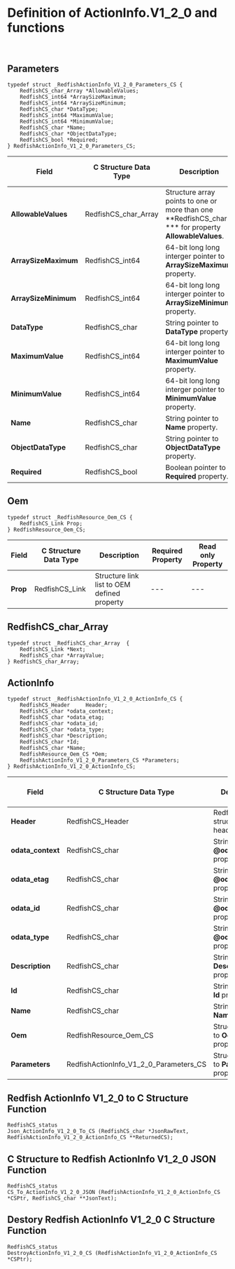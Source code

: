 # Definition of ActionInfo.V1_2_0 and functions<br><br>

## Parameters
    typedef struct _RedfishActionInfo_V1_2_0_Parameters_CS {
        RedfishCS_char_Array *AllowableValues;
        RedfishCS_int64 *ArraySizeMaximum;
        RedfishCS_int64 *ArraySizeMinimum;
        RedfishCS_char *DataType;
        RedfishCS_int64 *MaximumValue;
        RedfishCS_int64 *MinimumValue;
        RedfishCS_char *Name;
        RedfishCS_char *ObjectDataType;
        RedfishCS_bool *Required;
    } RedfishActionInfo_V1_2_0_Parameters_CS;

|Field |C Structure Data Type|Description |Required Property|Read only Property
| ---  | --- | --- | --- | ---
|**AllowableValues**|RedfishCS_char_Array| Structure array points to one or more than one **RedfishCS_char *** for property **AllowableValues**.| No| Yes
|**ArraySizeMaximum**|RedfishCS_int64| 64-bit long long interger pointer to **ArraySizeMaximum** property.| No| Yes
|**ArraySizeMinimum**|RedfishCS_int64| 64-bit long long interger pointer to **ArraySizeMinimum** property.| No| Yes
|**DataType**|RedfishCS_char| String pointer to **DataType** property.| No| Yes
|**MaximumValue**|RedfishCS_int64| 64-bit long long interger pointer to **MaximumValue** property.| No| Yes
|**MinimumValue**|RedfishCS_int64| 64-bit long long interger pointer to **MinimumValue** property.| No| Yes
|**Name**|RedfishCS_char| String pointer to **Name** property.| Yes| Yes
|**ObjectDataType**|RedfishCS_char| String pointer to **ObjectDataType** property.| No| Yes
|**Required**|RedfishCS_bool| Boolean pointer to **Required** property.| No| Yes


## Oem
    typedef struct _RedfishResource_Oem_CS {
        RedfishCS_Link Prop;
    } RedfishResource_Oem_CS;

|Field |C Structure Data Type|Description |Required Property|Read only Property
| ---  | --- | --- | --- | ---
|**Prop**|RedfishCS_Link| Structure link list to OEM defined property| ---| ---


## RedfishCS_char_Array
    typedef struct _RedfishCS_char_Array  {
        RedfishCS_Link *Next;
        RedfishCS_char *ArrayValue;
    } RedfishCS_char_Array;



## ActionInfo
    typedef struct _RedfishActionInfo_V1_2_0_ActionInfo_CS {
        RedfishCS_Header     Header;
        RedfishCS_char *odata_context;
        RedfishCS_char *odata_etag;
        RedfishCS_char *odata_id;
        RedfishCS_char *odata_type;
        RedfishCS_char *Description;
        RedfishCS_char *Id;
        RedfishCS_char *Name;
        RedfishResource_Oem_CS *Oem;
        RedfishActionInfo_V1_2_0_Parameters_CS *Parameters;
    } RedfishActionInfo_V1_2_0_ActionInfo_CS;

|Field |C Structure Data Type|Description |Required Property|Read only Property
| ---  | --- | --- | --- | ---
|**Header**|RedfishCS_Header|Redfish C structure header|---|---
|**odata_context**|RedfishCS_char| String pointer to **@odata.context** property.| No| No
|**odata_etag**|RedfishCS_char| String pointer to **@odata.etag** property.| No| No
|**odata_id**|RedfishCS_char| String pointer to **@odata.id** property.| Yes| No
|**odata_type**|RedfishCS_char| String pointer to **@odata.type** property.| Yes| No
|**Description**|RedfishCS_char| String pointer to **Description** property.| No| Yes
|**Id**|RedfishCS_char| String pointer to **Id** property.| Yes| Yes
|**Name**|RedfishCS_char| String pointer to **Name** property.| Yes| Yes
|**Oem**|RedfishResource_Oem_CS| Structure points to **Oem** property.| No| No
|**Parameters**|RedfishActionInfo_V1_2_0_Parameters_CS| Structure points to **Parameters** property.| No| No
## Redfish ActionInfo V1_2_0 to C Structure Function
    RedfishCS_status
    Json_ActionInfo_V1_2_0_To_CS (RedfishCS_char *JsonRawText, RedfishActionInfo_V1_2_0_ActionInfo_CS **ReturnedCS);

## C Structure to Redfish ActionInfo V1_2_0 JSON Function
    RedfishCS_status
    CS_To_ActionInfo_V1_2_0_JSON (RedfishActionInfo_V1_2_0_ActionInfo_CS *CSPtr, RedfishCS_char **JsonText);

## Destory Redfish ActionInfo V1_2_0 C Structure Function
    RedfishCS_status
    DestroyActionInfo_V1_2_0_CS (RedfishActionInfo_V1_2_0_ActionInfo_CS *CSPtr);

